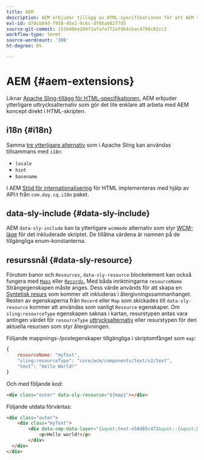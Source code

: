 ```yaml
---
title: AEM
description: AEM erbjuder tillägg av HTML-specifikationen för att AEM som utvecklare.
exl-id: d78cb84d-f958-45e2-9c6c-df86a68277d5
source-git-commit: 151b40ee204f1afa7a772afd64cbac4790c02cc2
workflow-type: tm+mt
source-wordcount: '308'
ht-degree: 0%

---
```


# AEM {#aem-extensions}

Liknar [Apache Sling-tillägg för HTML-specifikationen,](https://sling.apache.org/documentation/bundles/scripting/scripting-htl.html#extensions-of-the-htl-specification-1) AEM erbjuder ytterligare uttrycksalternativ som gör det lite enklare att arbeta med AEM koncept direkt i HTML-skripten.

## i18n {#i18n}

Samma [tre ytterligare alternativ](https://sling.apache.org/documentation/bundles/scripting/scripting-htl.html#i18n) som i Apache Sling kan användas tillsammans med `i18n`:

* `locale`
* `hint`
* `basename`

I AEM [Stöd för internationalisering](https://experienceleague.adobe.com/docs/experience-manager-65/developing/components/internationalization/i18n-dev.html) för HTML implementeras med hjälp av API:t från `com.day.cq.i18n` paket.

## data-sly-include {#data-sly-include}

AEM `data-sly-include` kan ta ytterligare `wcmmode` alternativ som styr [WCM-läge](https://developer.adobe.com/experience-manager/reference-materials/cloud-service/javadoc/com/day/cq/wcm/api/WCMMode.html) för det inkluderade skriptet. De tillåtna värdena är namnen på de tillgängliga enum-konstanterna.

## resurssnål {#data-sly-resource}

Förutom banor och `Resources`, `data-sly-resource` blockelement kan också fungera med [`Maps`](https://docs.oracle.com/en/java/javase/11/docs/api/java.base/java/util/Map.html) eller [`Records`.](https://github.com/apache/sling-org-apache-sling-scripting-sightly-runtime/blob/master/src/main/java/org/apache/sling/scripting/sightly/Record.java) Med båda inriktningarna `resourceName` Strängegenskapen måste anges. Dess värde används för att skapa en [Syntetisk resurs](https://www.javadoc.io/doc/org.apache.sling/org.apache.sling.api/latest/org/apache/sling/api/resource/SyntheticResource.html) som kommer att inkluderas i återgivningssammanhanget. Resten av egenskaperna från `Record` eller `Map` som skickades till `data-sly-resource` kommer att användas som vanligt `Resource` egenskaper. Om `sling:resourceType` egenskapen saknas i kartan, resurstypen antas vara antingen värdet för `resourceType` [uttrycksalternativ](https://github.com/adobe/htl-spec/blob/1.4/SPECIFICATION.md#229-resource) eller resurstypen för den aktuella resursen som styr återgivningen.

Följande mappnings-/postegenskaper tillgängliga i skriptomfånget som `map`:

```javascript
{
    resourceName: "myText",
    "sling:resourceType": "core/wcm/components/text/v2/text",
    "text": "Hello World!"
}
```

Och med följande kod:

```html
<div class="outer" data-sly-resource="${map}"></div>
```

Följande utdata förväntas:

```html
<div class="outer">
    <div class="myText">
        <div data-cmp-data-layer="{&quot;text-e58d65c472&quot;:{&quot;@type&quot;:&quot;core/wcm/components/text/v2/text&quot;,&quot;xdm:text&quot;:&quot;<p>Hello world!</p>&quot;}}" id="text-e58d65c472" class="cmp-text">
            <p>Hello world!</p>
        </div>
  </div>
</div>
```
